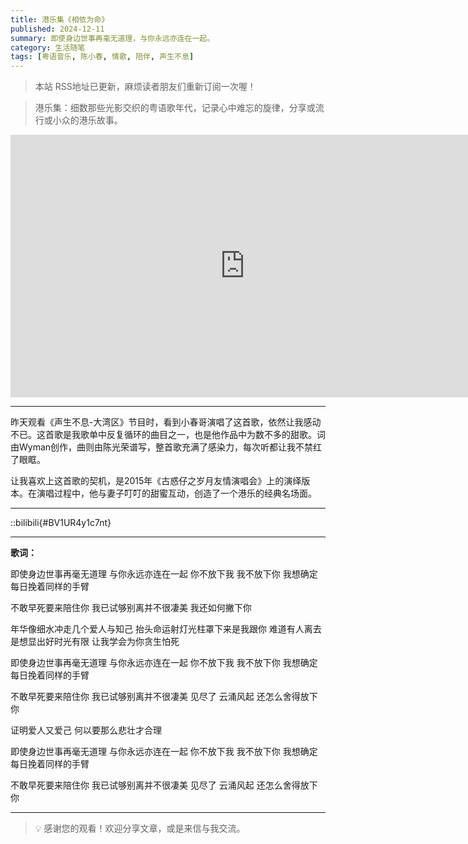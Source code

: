```yaml
---
title: 港乐集《相依为命》
published: 2024-12-11
summary: 即使身边世事再毫无道理，与你永远亦连在一起。
category: 生活随笔
tags: [粤语音乐, 陈小春, 情歌, 陪伴, 声生不息]
---
```


> 本站 RSS地址已更新，麻烦读者朋友们重新订阅一次喔！

> 港乐集：细数那些光影交织的粤语歌年代，记录心中难忘的旋律，分享或流行或小众的港乐故事。

<iframe width="750" height="420" src="https://www.youtube.com/embed/7cW2NlDlyWg?si=73yrK14r3eS7Z8X7" title="YouTube video player" frameborder="0" allow="accelerometer; autoplay; clipboard-write; encrypted-media; gyroscope; picture-in-picture; web-share" referrerpolicy="strict-origin-when-cross-origin" allowfullscreen></iframe>

---

昨天观看《声生不息-大湾区》节目时，看到小春哥演唱了这首歌，依然让我感动不已。这首歌是我歌单中反复循环的曲目之一，也是他作品中为数不多的甜歌。词由Wyman创作，曲则由陈光荣谱写，整首歌充满了感染力，每次听都让我不禁红了眼眶。

让我喜欢上这首歌的契机，是2015年《古惑仔之岁月友情演唱会》上的演绎版本。在演唱过程中，他与妻子叮叮的甜蜜互动，创造了一个港乐的经典名场面。

---

::bilibili{#BV1UR4y1c7nt}

---

**歌词：**

即使身边世事再毫无道理
与你永远亦连在一起
你不放下我 我不放下你
我想确定每日挽着同样的手臂

不敢早死要来陪住你
我已试够别离并不很凄美
我还如何撇下你

年华像细水冲走几个爱人与知己
抬头命运射灯光柱罩下来是我跟你
难道有人离去是想显出好时光有限
让我学会为你贪生怕死

即使身边世事再毫无道理
与你永远亦连在一起
你不放下我 我不放下你
我想确定每日挽着同样的手臂

不敢早死要来陪住你
我已试够别离并不很凄美
见尽了 云涌风起
还怎么舍得放下你

证明爱人又爱己
何以要那么悲壮才合理

即使身边世事再毫无道理
与你永远亦连在一起
你不放下我 我不放下你
我想确定每日挽着同样的手臂

不敢早死要来陪住你
我已试够别离并不很凄美
见尽了 云涌风起
还怎么舍得放下你

---

> 💡 感谢您的观看！欢迎分享文章，或是来信与我交流。
